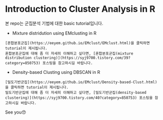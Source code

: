 # Introduction to Cluster Analysis in R
      
본 repo는 군집분석 기법에 대한 basic tutorial입니다.   


-  Mixture distridution using EMclusting in R
    
```
[혼합분포군집](https://eeyem.github.io/EMclust/EMclust.html)을 클릭하면 tutorial이 제시됩니다.     
혼합분포군집에 대해 좀 더 자세히 이해하고 싶다면, [혼합분포군집(mixture distribution clustering)](https://syj9700.tistory.com/39?category=850753) 포스팅을 참고하시길 바랍니다.   
```
      

-  Density-based Clusting using DBSCAN in R
    
```  
[밀도기반군집](https://eeyem.github.io/EMclust/Density-based-Clust.html)을 클릭하면 tutorial이 제시됩니다.     
밀도기반군집에 대해 좀 더 자세히 이해하고 싶다면, [밀도기반군집(density-based clustering)](https://syj9700.tistory.com/40?category=850753) 포스팅을 참고하시길 바랍니다. 
```


      


See you😙
